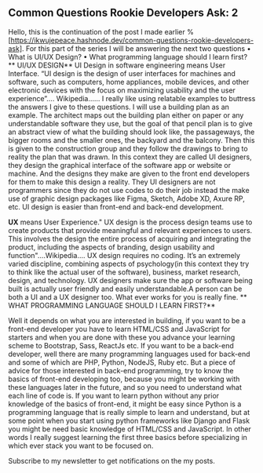 ## Common Questions Rookie Developers Ask: 2

Hello, this is the continuation of the post I made earlier %[https://ikwujepeace.hashnode.dev/common-questions-rookie-developers-ask]. For this part of the series I will be answering the next two questions
•	What is UI/UX Design?
•	What programming language should I learn first?
**
UI/UX DESIGN**
UI Design in software engineering means User Interface. “UI design is the design of user interfaces for machines and software, such as computers, home appliances, mobile devices, and other electronic devices with the focus on maximizing usability and the user experience”…. Wikipedia……
I really like using relatable examples to buttress the answers I give to these questions. I will use a building plan as an example. The architect maps out the building plan either on paper or any understandable software they use, but the goal of that pencil plan is to give an abstract view of what the building should look like, the passageways, the bigger rooms and the smaller ones, the backyard and the balcony. Then this is given to the construction group and they follow the drawings to bring to reality the plan that was drawn. 
In this context they are called UI designers, they design the graphical interface of the software app or website or machine. And the designs they make are given to the front end developers for them to make this design a reality.  They UI designers are not programmers since they do not use codes to do their job instead the make use of graphic design packages like Figma, Sketch, Adobe XD, Axure RP, etc. UI design is easier than front-end and back-end development. 

**UX** means User Experience." UX design is the process design teams use to create products that provide meaningful and relevant experiences to users. This involves the design the entire process of acquiring and integrating the product, including the aspects of branding, design usability and function"....Wikipedia....
 UX design requires no coding. It’s an extremely varied discipline, combining aspects of psychology(in this context they try to think like the actual user of the software), business, market research, design, and technology. UX designers make sure the app or software being built is actually user friendly and easily understandable.A person can be both a UI and a UX designer too. What ever works for you is really fine.
**
WHAT PROGRAMMING LANGUAGE SHOULD I LEARN FIRST?**

Well it depends on what you are interested in building, if you want to be a front-end developer you have to learn HTML/CSS and JavaScript for starters and when you are done with these you advance your learning scheme to Bootstrap, Sass, ReactJs etc.
If you want to be a back-end developer, well there are many programming languages used for back-end and some of which are PHP, Python, NodeJS, Ruby etc. But a piece of advice for those interested in back-end programming, try to know the basics of front-end developing too, because you might be working with these languages later in the future, and so you need to understand what each line of code is. 
If you want to learn python without any prior knowledge of the basics of front-end, it might be easy since Python is a programming language that is really simple to learn and understand, but at some point when you start using python frameworks like Django and Flask you might be need basic knowledge of HTML/CSS and JavaScript.
In other words I really suggest learning the first three basics before specializing in which ever stack you want to be focused on. 


Subscribe to my newsletter to get notifications on the my posts.

